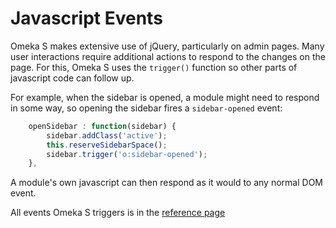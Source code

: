 # Javascript Events

Omeka S makes extensive use of jQuery, particularly on admin pages. Many user interactions require additional actions to respond to the changes on the page. For this, Omeka S uses the `trigger()` function so other parts of javascript code can follow up.

For example, when the sidebar is opened, a module might need to respond in some way, so opening the sidebar fires a `sidebar-opened` event:

```js
    openSidebar : function(sidebar) {
        sidebar.addClass('active');
        this.reserveSidebarSpace();
        sidebar.trigger('o:sidebar-opened');
    },
```

A module's own javascript can then respond as it would to any normal DOM event.

All events Omeka S triggers is in the [reference page](../reference/javascript_events.md)